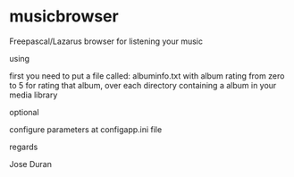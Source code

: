# musicbrowser
Freepascal/Lazarus browser for listening your music

using

first you need to put a file called: albuminfo.txt with album rating from zero to 5 for rating that album, over each directory containing a album in your media library

optional

configure parameters at configapp.ini file

regards

Jose Duran

